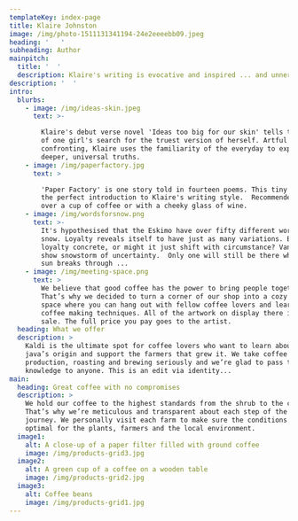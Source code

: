 ```yaml
---
templateKey: index-page
title: Klaire Johnston
image: /img/photo-1511131341194-24e2eeeebb09.jpeg
heading: '   '
subheading: Author
mainpitch:
  title: '  '
  description: Klaire's writing is evocative and inspired ... and unnervingly relatable.
description: '  '
intro:
  blurbs:
    - image: /img/ideas-skin.jpeg
      text: >-

        Klaire's debut verse novel 'Ideas too big for our skin' tells the story
        of one girl's search for the truest version of herself. Artful and
        confronting, Klaire uses the familiarity of the everyday to expose
        deeper, universal truths. 
    - image: /img/paperfactory.jpg
      text: >

        'Paper Factory' is one story told in fourteen poems. This tiny read is
        the perfect introduction to Klaire's writing style.  Recommended: devour
        over a cup of coffee or with a cheeky glass of wine. 
    - image: /img/wordsforsnow.png
      text: >-
        It's hypothesised that the Eskimo have over fifty different words for
        snow. Loyalty reveals itself to have just as many variations. But, is
        loyalty concrete, or might it just shift with circumstance? Van and Luna
        show snowstorm of uncertainty.  Only one will still be there when the
        sun breaks through ...
    - image: /img/meeting-space.png
      text: >
        We believe that good coffee has the power to bring people together.
        That’s why we decided to turn a corner of our shop into a cozy meeting
        space where you can hang out with fellow coffee lovers and learn about
        coffee making techniques. All of the artwork on display there is for
        sale. The full price you pay goes to the artist.
  heading: What we offer
  description: >
    Kaldi is the ultimate spot for coffee lovers who want to learn about their
    java’s origin and support the farmers that grew it. We take coffee
    production, roasting and brewing seriously and we’re glad to pass that
    knowledge to anyone. This is an edit via identity...
main:
  heading: Great coffee with no compromises
  description: >
    We hold our coffee to the highest standards from the shrub to the cup.
    That’s why we’re meticulous and transparent about each step of the coffee’s
    journey. We personally visit each farm to make sure the conditions are
    optimal for the plants, farmers and the local environment.
  image1:
    alt: A close-up of a paper filter filled with ground coffee
    image: /img/products-grid3.jpg
  image2:
    alt: A green cup of a coffee on a wooden table
    image: /img/products-grid2.jpg
  image3:
    alt: Coffee beans
    image: /img/products-grid1.jpg
---
```


